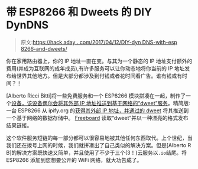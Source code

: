 # 带 ESP8266 和 Dweets 的 DIY DynDNS

> 原文:[https://hack aday . com/2017/04/12/DIY-dyn DNS-with-esp 8266-and-dweets/](https://hackaday.com/2017/04/12/diy-dyndns-with-esp8266-and-dweets/)

你在家用路由器上，你的 IP 地址一直在变。与其为一个静态的 IP 地址支付额外的费用(并成为互联网的成年成员),有许多服务可以让你动态地将你当前的 IP 地址发布给世界其他地方。但是大部分都涉及到付钱或者花时间看广告。谁有钱或有时间？！

[Alberto Ricci Bitti]将一些免费服务和一个 ESP8266 模块拼凑在一起，制作了一个[设备，该设备偶尔会将其外部 IP 地址推送到基于网络的“dweet”服务](https://github.com/riccibitti/CloudMyIp)。精简版:一台 ESP8266 从 ipify.org 的[获得其外部 IP 地址，并通过](http://ipify.org/)[的 dweet](http://dweet.io/) 将其推送到一个基于网络的数据存储中。 [Freeboard](http://freeboard.io/) 读取“dweet”并以一种漂亮的格式发布结果链接。

这个软件服务短链的每一部分都可以很容易地被其他任何东西取代。上个世纪，当我们还在拨号上网的时候，我们就拼凑出了自己类似的解决方案。但是[Alberto R B]的解决方案既快速又简单，并且使用了不少于三个(3！)云服务以`.io`结尾。将 ESP8266 添加到您想要公开的 WiFi 网络，就大功告成了。